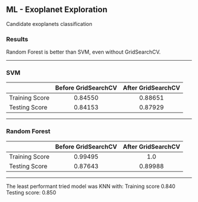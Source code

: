 ## ML - Exoplanet Exploration

Candidate exoplanets classification

### Results

Random Forest is better than SVM, even without GridSearchCV.
***

### **SVM**

|                | Before GridSearchCV   | After GridSearchCV  |
| -------------- |:---------------------:| :------------------:|
| Training Score | 0.84550               | 0.88651             |
| Testing Score  | 0.84153               | 0.87929             |

---

### **Random Forest**

|                |  Before GridSearchCV  | After GridSearchCV  |
| -------------- |:---------------------:| :------------------:|
| Training Score | 0.99495               | 1.0                 |
| Testing Score  | 0.87643               | 0.89988             |

---

The least performant tried model was KNN with:
	Training score 0.840
	Testing score: 0.850
